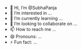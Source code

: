 - 👋 Hi, I’m @SubhaPanja
- 👀 I’m interested in ...
- 🌱 I’m currently learning ...
- 💞️ I’m looking to collaborate on ...
- 📫 How to reach me ...
- 😄 Pronouns: ...
- ⚡ Fun fact: ...

<!---
SubhaPanja/SubhaPanja is a ✨ special ✨ repository because its `README.md` (this file) appears on your GitHub profile.
You can click the Preview link to take a look at your changes.
--->
